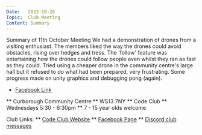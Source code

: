 ```yaml
---
Date:   2022-10-26
Topic:  Club Meeting
Content: Summary
---
```

Summary of 11th October Meeting We had a demonstration of drones from a visiting enthusiast. The members liked the way the drones could avoid obstacles, rising over hedges and tress. The 'follow' feature was entertaining how the drones could follow people even whilst they ran as fast as they could. Tried using a cheaper drone in the community centre's large hall but it refused to do what had been prepared, very frustrating. Some progress made on unity graphics and debugging pong (again).

* [Facebook Link](https://www.facebook.com/720665616418529/posts/624767636008328)


** Curborough Community Centre
** WS13 7NY
** Code Club
** Wednesdays 5:30 - 6:30pm
** 7 - 15 year olds welcome

Club Links:
** [Code Club Website](https://lichfield-code-club.github.io/)
** [Facebook Page](https://www.facebook.com/LichfieldCoders)
** [Discord club messages](https://discord.gg/szz6xGK)

